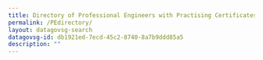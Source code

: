 ```yaml
---
title: Directory of Professional Engineers with Practising Certificates
permalink: /PEdirectory/
layout: datagovsg-search
datagovsg-id: db1921ed-7ecd-45c2-8740-8a7b9ddd85a5
description: ""
---
```

